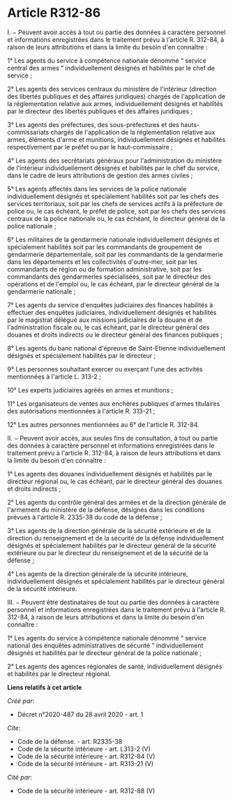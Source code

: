 # Article R312-86

I. − Peuvent avoir accès à tout ou partie des données à caractère personnel et informations enregistrées dans le traitement
prévu à l'article R. 312-84, à raison de leurs attributions et dans la limite du besoin d'en connaître : 

1° Les agents du service à compétence nationale dénommé “ service central des armes ” individuellement désignés et habilités
par le chef de service ; 

2° Les agents des services centraux du ministère de l'intérieur (direction des libertés publiques et des affaires juridiques)
chargés de l'application de la réglementation relative aux armes, individuellement désignés et habilités par le directeur des
libertés publiques et des affaires juridiques ; 

3° Les agents des préfectures, des sous-préfectures et des hauts-commissariats chargés de l'application de la réglementation
relative aux armes, éléments d'arme et munitions, individuellement désignés et habilités respectivement par le préfet ou par
le haut-commissaire ; 

4° Les agents des secrétariats généraux pour l'administration du ministère de l'intérieur individuellement désignés et
habilités par le chef du service, dans le cadre de leurs attributions de gestion des armes civiles ; 

5° Les agents affectés dans les services de la police nationale individuellement désignés et spécialement habilités soit par
les chefs des services territoriaux, soit par les chefs de services actifs à la préfecture de police ou, le cas échéant, le
préfet de police, soit par les chefs des services centraux de la police nationale ou, le cas échéant, le directeur général de
la police nationale ; 

6° Les militaires de la gendarmerie nationale individuellement désignés et spécialement habilités soit par les commandants de
groupement de gendarmerie départementale, soit par les commandants de la gendarmerie dans les départements et les
collectivités d'outre-mer, soit par les commandants de région ou de formation administrative, soit par les commandants des
gendarmeries spécialisées, soit par le directeur des opérations et de l'emploi ou, le cas échéant, par le directeur général
de la gendarmerie nationale ; 

7° Les agents du service d'enquêtes judiciaires des finances habilités à effectuer des enquêtes judiciaires, individuellement
désignés et habilités par le magistrat délégué aux missions judiciaires de la douane et de l'administration fiscale ou, le
cas échéant, par le directeur général des douanes et droits indirects ou le directeur général des finances publiques ; 

8° Les agents du banc national d'épreuve de Saint-Etienne individuellement désignés et spécialement habilités par le
directeur ; 

9° Les personnes souhaitant exercer ou exerçant l'une des activités mentionnées à l'article L. 313-2 ; 

10° Les experts judiciaires agréés en armes et munitions ; 

11° Les organisateurs de ventes aux enchères publiques d'armes titulaires des autorisations mentionnées à l'article R.
313-21 ; 

12° Les autres personnes mentionnées au 6° de l'article R. 312-84. 

II. − Peuvent avoir accès, aux seules fins de consultation, à tout ou partie des données à caractère personnel et
informations enregistrées dans le traitement prévu à l'article R. 312-84, à raison de leurs attributions et dans la limite du
besoin d'en connaître : 

1° Les agents des douanes individuellement désignés et habilités par le directeur régional ou, le cas échéant, par le
directeur général des douanes et droits indirects ; 

2° Les agents du contrôle général des armées et de la direction générale de l'armement du ministère de la défense, désignés
dans les conditions prévues à l'article R. 2335-38 du code de la défense ; 

3° Les agents de la direction générale de la sécurité extérieure et de la direction du renseignement et de la sécurité de la
défense individuellement désignés et spécialement habilités par le directeur général de la sécurité extérieure ou par le
directeur du renseignement et de la sécurité de la défense ; 

4° Les agents de la direction générale de la sécurité intérieure, individuellement désignés et spécialement habilités par le
directeur général de la sécurité intérieure. 

III. − Peuvent être destinataires de tout ou partie des données à caractère personnel et informations enregistrées dans le
traitement prévu à l'article R. 312-84, à raison de leurs attributions et dans la limite du besoin d'en connaître : 

1° Les agents du service à compétence nationale dénommé “ service national des enquêtes administratives de sécurité ”
individuellement désignés et habilités par le directeur général de la police nationale ; 

2° Les agents des agences régionales de santé, individuellement désignés et habilités par le directeur régional.

**Liens relatifs à cet article**

_Créé par_:

  - Décret n°2020-487 du 28 avril 2020 - art. 1

_Cite_:

  - Code de la défense. - art. R2335-38
  - Code de la sécurité intérieure - art. L313-2 (V)
  - Code de la sécurité intérieure - art. R312-84 (V)
  - Code de la sécurité intérieure - art. R313-21 (V)

_Cité par_:

  - Code de la sécurité intérieure - art. R312-88 (V)
